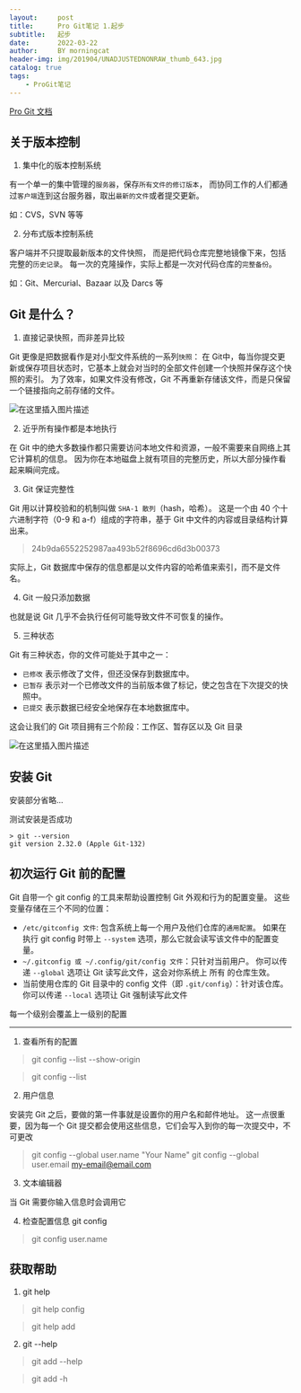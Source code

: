 ```yaml
---
layout:     post
title:      Pro Git笔记 1.起步
subtitle:   起步
date:       2022-03-22
author:     BY morningcat
header-img: img/201904/UNADJUSTEDNONRAW_thumb_643.jpg
catalog: true
tags:
    - ProGit笔记
---
```



[Pro Git 文档](https://git-scm.com/book/zh/v2)

## 关于版本控制

1. 集中化的版本控制系统

有一个单一的集中管理的`服务器`，保存`所有文件的修订版本`，
而协同工作的人们都通过`客户端`连到这台服务器，取出`最新的文件`或者提交更新。

如：CVS，SVN 等等

2. 分布式版本控制系统

客户端并不只提取最新版本的文件快照， 而是把代码仓库完整地镜像下来，包括完整的`历史记录`。
每一次的克隆操作，实际上都是一次对代码仓库的`完整备份`。

如：Git、Mercurial、Bazaar 以及 Darcs 等

## Git 是什么？

1. 直接记录快照，而非差异比较

Git 更像是把数据看作是对小型文件系统的一系列`快照`：
在 Git中，每当你提交更新或保存项目状态时，它基本上就会对当时的全部文件创建一个快照并保存这个快照的索引。
为了效率，如果文件没有修改，Git 不再重新存储该文件，而是只保留一个链接指向之前存储的文件。

![在这里插入图片描述](https://img-blog.csdnimg.cn/9c7f0bfa40794f06a203e0ce5cffbaad.png?x-oss-process=image/watermark,type_d3F5LXplbmhlaQ,shadow_50,text_Q1NETiBAbW9ybmluZ2NhdDIwMTg=,size_20,color_FFFFFF,t_70,g_se,x_16)

2. 近乎所有操作都是本地执行

在 Git 中的绝大多数操作都只需要访问本地文件和资源，一般不需要来自网络上其它计算机的信息。
因为你在本地磁盘上就有项目的完整历史，所以大部分操作看起来瞬间完成。

3. Git 保证完整性

Git 用以计算校验和的机制叫做 `SHA-1 散列`（hash，哈希）。 这是一个由 40 个十六进制字符（0-9 和 a-f）组成的字符串，基于 Git 中文件的内容或目录结构计算出来。
> 24b9da6552252987aa493b52f8696cd6d3b00373

实际上，Git 数据库中保存的信息都是以文件内容的哈希值来索引，而不是文件名。

4. Git 一般只添加数据

也就是说 Git 几乎不会执行任何可能导致文件不可恢复的操作。 

5. 三种状态

Git 有三种状态，你的文件可能处于其中之一： 
- `已修改` 表示修改了文件，但还没保存到数据库中。
- `已暂存` 表示对一个已修改文件的当前版本做了标记，使之包含在下次提交的快照中。
- `已提交` 表示数据已经安全地保存在本地数据库中。

这会让我们的 Git 项目拥有三个阶段：工作区、暂存区以及 Git 目录

![在这里插入图片描述](https://img-blog.csdnimg.cn/a9e4b472e76845c3bbf952bfceaaccbb.png?x-oss-process=image/watermark,type_d3F5LXplbmhlaQ,shadow_50,text_Q1NETiBAbW9ybmluZ2NhdDIwMTg=,size_20,color_FFFFFF,t_70,g_se,x_16)

## 安装 Git

安装部分省略...

测试安装是否成功 
```
> git --version
git version 2.32.0 (Apple Git-132)
```

## 初次运行 Git 前的配置

Git 自带一个 git config 的工具来帮助设置控制 Git 外观和行为的配置变量。 这些变量存储在三个不同的位置：

- `/etc/gitconfig 文件`: 包含系统上每一个用户及他们仓库的`通用配置`。 如果在执行 git config 时带上 `--system` 选项，那么它就会读写该文件中的配置变量。 
- `~/.gitconfig 或 ~/.config/git/config 文件`：只针对当前用户。 你可以传递 `--global` 选项让 Git 读写此文件，这会对你系统上 所有 的仓库生效。
- 当前使用仓库的 Git 目录中的 config 文件（即 `.git/config`）：针对该仓库。 你可以传递 `--local` 选项让 Git 强制读写此文件

每一个级别会覆盖上一级别的配置

---

1. 查看所有的配置

>  git config --list --show-origin

>  git config --list

2. 用户信息

安装完 Git 之后，要做的第一件事就是设置你的用户名和邮件地址。 
这一点很重要，因为每一个 Git 提交都会使用这些信息，它们会写入到你的每一次提交中，不可更改

> git config --global user.name "Your Name"
> git config --global user.email my-email@email.com

3. 文本编辑器

当 Git 需要你输入信息时会调用它

4. 检查配置信息  git config <key>

>  git config user.name


## 获取帮助

1. git help <verb>

>  git help config

>  git help add

2.  git <verb> --help

> git add --help

> git add -h





